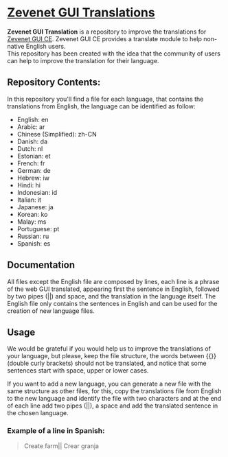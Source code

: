 # [Zevenet GUI Translations](https://www.zevenet.com)
**Zevenet GUI Translation** is a repository to improve the translations for <a href="https://github.com/zevenet/zevenet-gui-ce">Zevenet GUI CE</a>.
Zevenet GUI CE provides a translate module to help non-native English users.                                  
This repository has been created with the idea that the community of users can help to improve the translation for their language.

## Repository Contents:
In this repository you'll find a file for each language, that contains the translations from English, the language can be identified as follow:

- English: en
- Arabic: ar
- Chinese (Simplified): zh-CN
- Danish: da
- Dutch: nl
- Estonian: et
- French: fr
- German: de
- Hebrew: iw
- Hindi: hi
- Indonesian: id
- Italian: it
- Japanese: ja
- Korean: ko
- Malay: ms
- Portuguese: pt
- Russian: ru
- Spanish: es

## Documentation

All files except the English file are composed by lines,  each line is a phrase of the web GUI translated, appearing first the sentence in English, followed by two pipes (||) and space, and the translation in the language itself.
The English file only contains the sentences in English and can be used for the creation of new language files. 


## Usage

We would be grateful if you would help us to improve the translations of your language, but please, keep the file structure, the words between  {{}} (double curly brackets) should not be translated, and notice that some sentences start with space, upper or lower cases.

If you want to add a new language, you can generate a new file with the same structure as other files, for this, copy the translations file from English to the new language and identify the file with two characters and at the end of each line add two pipes (||), a space and add the translated sentence in the chosen language.

### Example of a line in Spanish:
> Create farm|| Crear granja
